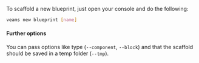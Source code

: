 To scaffold a new blueprint, just open your console and do the following: 

``` bash
veams new blueprint [name]
```

#### Further options

You can pass options like type (`--component`, `--block`) and that the scaffold should be saved in a temp folder (`--tmp`).